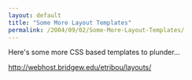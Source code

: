 ```yaml
---
layout: default
title: "Some More Layout Templates"
permalink: /2004/09/02/Some-More-Layout-Templates/
---
```


<P>Here's some more CSS based templates to plunder...</P>
<P><A class="" href="http://webhost.bridgew.edu/etribou/layouts/" target=_blank>http://webhost.bridgew.edu/etribou/layouts/</A></P>